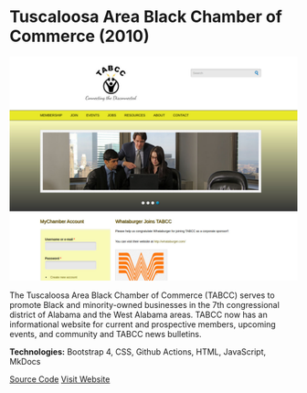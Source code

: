 # Tuscaloosa Area Black Chamber of Commerce (2010)

<img src="/images/portfolio_tabcc.jpg" alt="TABCC website screenshot">

The Tuscaloosa Area Black Chamber of Commerce (TABCC) serves to promote Black and minority-owned
businesses in the 7th congressional district of Alabama and the West Alabama areas. TABCC now has an
informational website for current and prospective members, upcoming events, and community and TABCC news bulletins.

**Technologies:** Bootstrap 4, CSS, Github Actions, HTML, JavaScript, MkDocs

<a href="https://github.com/almostengr/tabcc" target="_blank">Source Code</a> 
<a href="http://tuscblackchamber.org" target="_blank">Visit Website</a>
